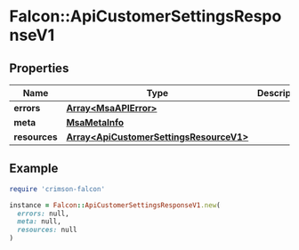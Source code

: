 # Falcon::ApiCustomerSettingsResponseV1

## Properties

| Name | Type | Description | Notes |
| ---- | ---- | ----------- | ----- |
| **errors** | [**Array&lt;MsaAPIError&gt;**](MsaAPIError.md) |  |  |
| **meta** | [**MsaMetaInfo**](MsaMetaInfo.md) |  |  |
| **resources** | [**Array&lt;ApiCustomerSettingsResourceV1&gt;**](ApiCustomerSettingsResourceV1.md) |  |  |

## Example

```ruby
require 'crimson-falcon'

instance = Falcon::ApiCustomerSettingsResponseV1.new(
  errors: null,
  meta: null,
  resources: null
)
```


